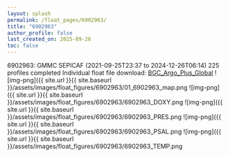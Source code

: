 ```yaml
---
layout: splash
permalink: /float_pages/6902963/
title: "6902963"
author_profile: false
last_created_on: 2025-09-26
toc: false
---
```

 
6902963: GMMC SEPICAF (2021-09-25T23:37 to 2024-12-26T06:14)
225 profiles completed
Individual float file download: [BGC_Argo_Plus_Global](https://ftp.soest.hawaii.edu/bgc_argo_plus/Individual_Floats/outliers_removed/6902963_Sprof_processed.nc)
![img-png]({{ site.url }}{{ site.baseurl }}/assets/images/float_figures/6902963/01_6902963_map.png
![img-png]({{ site.url }}{{ site.baseurl }}/assets/images/float_figures/6902963/6902963_DOXY.png
![img-png]({{ site.url }}{{ site.baseurl }}/assets/images/float_figures/6902963/6902963_PRES.png
![img-png]({{ site.url }}{{ site.baseurl }}/assets/images/float_figures/6902963/6902963_PSAL.png
![img-png]({{ site.url }}{{ site.baseurl }}/assets/images/float_figures/6902963/6902963_TEMP.png
